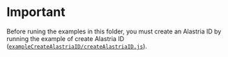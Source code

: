 # Important
Before runing the examples in this folder, you must create an Alastria ID by running the example of create Alastria ID ([`exampleCreateAlastriaID/createAlastriaID.js`](https://github.com/alastria/alastria-identity-example/blob/develop/exampleCreateAlastriaID/1.createAlastriaID.js)).
